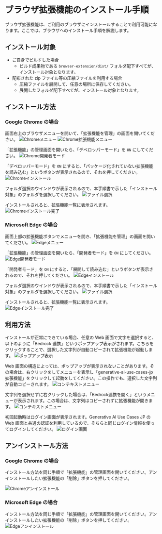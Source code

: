 # ブラウザ拡張機能のインストール手順

ブラウザ拡張機能は、ご利用のブラウザにインストールすることで利用可能になります。ここでは、ブラウザへのインストール手順を解説します。

## インストール対象

* ご自身でビルドした場合
  * ビルド成果物である `browser-extension/dist/` フォルダ配下すべてが、インストール対象となります。
* 配布された zip ファイル等の圧縮ファイルを利用する場合
  * 圧縮ファイルを展開して、任意の場所に保存してください。
  * 展開したフォルダ配下すべてが、インストール対象となります。
  
## インストール方法

### Google Chrome の場合

画面右上のブラウザメニューを開いて、「拡張機能を管理」の画面を開いてください。
![Chromeメニュー](../imgs/extension/chrome_menu.png)
![Chrome拡張機能メニュー](../imgs/extension/chrome_extension_menu.png)

「拡張機能」の管理画面を開いたら、「デベロッパーモード」を `ON` にしてください。
![Chrome開発者モード](../imgs/extension/chrome_dev_mode.png)

「デベロッパーモード」を `ON` にすると、「パッケージ化されていない拡張機能を読み込む」というボタンが表示されるので、それを押してください。
![Chromeインストール](../imgs/extension/chrome_install.png)

フォルダ選択のウインドウが表示されるので、本手順書で示した「インストール対象」のフォルダを選択してください。
![ファイル選択](../imgs/extension/file_choose.png)

インストールされると、拡張機能一覧に表示されます。
![Chromeインストール完了](../imgs/extension/chrome_installed.png)

### Microsoft Edge の場合

画面上部の拡張機能ボタンでメニューを開き、「拡張機能を管理」の画面を開いてください。
![Edgeメニュー](../imgs/extension/edge_menu.png)

「拡張機能」の管理画面を開いたら、「開発者モード」を `ON` にしてください。
![Edge開発者モード](../imgs/extension/edge_dev_mode.png)

「開発者モード」を `ON` にすると、「展開して読み込む」というボタンが表示されるので、それを押してください。
![Edgeインストール](../imgs/extension/edge_install.png)

フォルダ選択のウインドウが表示されるので、本手順書で示した「インストール対象」のフォルダを選択してください。
![ファイル選択](../imgs/extension/file_choose.png)

インストールされると、拡張機能一覧に表示されます。
![Edgeインストール完了](../imgs/extension/edge_installed.png)

## 利用方法

インストールが正常にできている場合、任意の Web 画面で文字を選択すると、以下のように「Bedrock 連携」というポップアップ表示がされます。こちらをクリックすることで、選択した文字列が自動コピーされて拡張機能が起動します。
![ポップアップ表示](../imgs/extension/extension_popup.png)

Web 画面の構造によっては、ポップアップが表示されないことがあります。その場合は、右クリックをしてメニューを表示し「generative-ai-use-cases-jp 拡張機能」をクリックして起動をしてください。この操作でも、選択した文字列が自動コピーされます。
![コンテキストメニュー](../imgs/extension/extension_context_menu.png)

文字列を選択せずに右クリックした場合は、「Bedrock連携を開く」というメニューが表示されます。この場合は、文字列はコピーされずに拡張機能が開きます。
![コンテキストメニュー](../imgs/extension/extension_context_menu_default.png)

初回起動時はログイン画面が表示されます。Generative AI Use Cases JP の Web 画面と共通の認証を利用しているので、そちらと同じログイン情報を使ってログインしてください。
![ログイン画面](../imgs/extension/extension_login.png)

## アンインストール方法

### Google Chrome の場合

インストール方法を同じ手順で「拡張機能」の管理画面を開いてください。アンインストールしたい拡張機能の「削除」ボタンを押してください。

![Chromeアンインストール](../imgs/extension/chrome_delete.png)

### Microsoft Edge の場合

インストール方法を同じ手順で「拡張機能」の管理画面を開いてください。アンインストールしたい拡張機能の「削除」ボタンを押してください。
![Edgeアンインストール](../imgs/extension/chrome_delete.png)